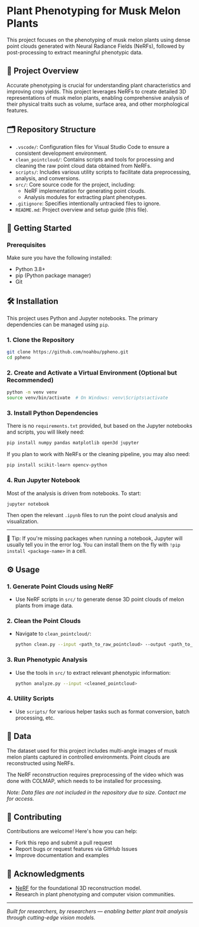 # Plant Phenotyping for Musk Melon Plants

This project focuses on the phenotyping of musk melon plants using dense point clouds generated with Neural Radiance Fields (NeRFs), followed by post-processing to extract meaningful phenotypic data.

## 🌱 Project Overview

Accurate phenotyping is crucial for understanding plant characteristics and improving crop yields. This project leverages NeRFs to create detailed 3D representations of musk melon plants, enabling comprehensive analysis of their physical traits such as volume, surface area, and other morphological features.

## 🗂️ Repository Structure

- `.vscode/`: Configuration files for Visual Studio Code to ensure a consistent development environment.
- `clean_pointcloud/`: Contains scripts and tools for processing and cleaning the raw point cloud data obtained from NeRFs.
- `scripts/`: Includes various utility scripts to facilitate data preprocessing, analysis, and conversions.
- `src/`: Core source code for the project, including:
  - NeRF implementation for generating point clouds.
  - Analysis modules for extracting plant phenotypes.
- `.gitignore`: Specifies intentionally untracked files to ignore.
- `README.md`: Project overview and setup guide (this file).

## 🚀 Getting Started

### Prerequisites

Make sure you have the following installed:

- Python 3.8+
- pip (Python package manager)
- Git

## 🛠️ Installation

This project uses Python and Jupyter notebooks. The primary dependencies can be managed using `pip`.

### 1. Clone the Repository

```bash
git clone https://github.com/noahbu/ppheno.git
cd ppheno
```

### 2. Create and Activate a Virtual Environment (Optional but Recommended)

```bash
python -m venv venv
source venv/bin/activate  # On Windows: venv\Scripts\activate
```

### 3. Install Python Dependencies

There is no `requirements.txt` provided, but based on the Jupyter notebooks and scripts, you will likely need:

```bash
pip install numpy pandas matplotlib open3d jupyter
```

If you plan to work with NeRFs or the cleaning pipeline, you may also need:

```bash
pip install scikit-learn opencv-python
```

### 4. Run Jupyter Notebook

Most of the analysis is driven from notebooks. To start:

```bash
jupyter notebook
```

Then open the relevant `.ipynb` files to run the point cloud analysis and visualization.

---

🧠 Tip: If you're missing packages when running a notebook, Jupyter will usually tell you in the error log. You can install them on the fly with `!pip install <package-name>` in a cell.


## ⚙️ Usage

### 1. Generate Point Clouds using NeRF

- Use NeRF scripts in `src/` to generate dense 3D point clouds of melon plants from image data.

### 2. Clean the Point Clouds

- Navigate to `clean_pointcloud/`:
  ```bash
  python clean.py --input <path_to_raw_pointcloud> --output <path_to_cleaned_output>
  ```

### 3. Run Phenotypic Analysis

- Use the tools in `src/` to extract relevant phenotypic information:
  ```bash
  python analyze.py --input <cleaned_pointcloud>
  ```

### 4. Utility Scripts

- Use `scripts/` for various helper tasks such as format conversion, batch processing, etc.

## 📁 Data

The dataset used for this project includes multi-angle images of musk melon plants captured in controlled environments. Point clouds are reconstructed using NeRFs.

The NeRF reconstruction requires preprocessing of the video which was done with COLMAP, which needs to be installed for processing.

*Note: Data files are not included in the repository due to size. Contact me for access.*

## 🤝 Contributing

Contributions are welcome! Here's how you can help:

- Fork this repo and submit a pull request
- Report bugs or request features via GitHub Issues
- Improve documentation and examples


## 🙌 Acknowledgments

- [NeRF](https://github.com/bmild/nerf) for the foundational 3D reconstruction model.
- Research in plant phenotyping and computer vision communities.

---

*Built for researchers, by researchers — enabling better plant trait analysis through cutting-edge vision models.*
